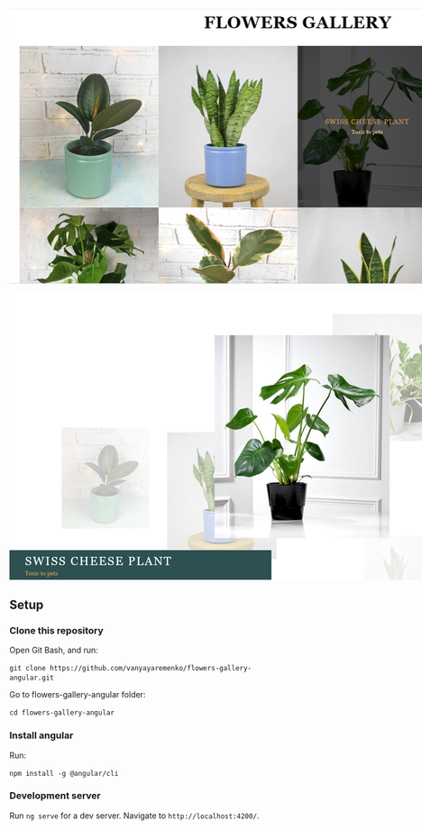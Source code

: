 <img
  src="/src/assets/images/preview/preview-image-1.png"
  alt="Page one"
  title="Page one"
  style="margin: 0 auto; max-width: 1023px">

<img
  src="/src/assets/images/preview/preview-image-2.png"
  alt="Page two"
  title="Page two"
  style="margin: 0 auto; max-width: 1023px">

## Setup

### Clone this repository

Open Git Bash, and run:

`git clone https://github.com/vanyayaremenko/flowers-gallery-angular.git`

Go to flowers-gallery-angular folder:

`cd flowers-gallery-angular`

### Install angular

Run:

`npm install -g @angular/cli`

### Development server

Run `ng serve` for a dev server. Navigate to `http://localhost:4200/`.
